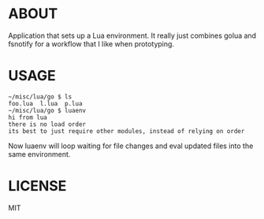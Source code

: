 ABOUT
======

Application that sets up a Lua environment. It really just combines golua and fsnotify for a workflow that I like when prototyping.

USAGE
=====

```shell
~/misc/lua/go $ ls
foo.lua  l.lua  p.lua
~/misc/lua/go $ luaenv 
hi from lua
there is no load order
its best to just require other modules, instead of relying on order
```

Now luaenv will loop waiting for file changes and eval updated files into the same environment.

LICENSE
======

MIT
